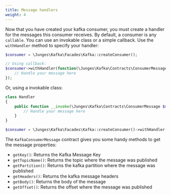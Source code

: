 ```yaml
---
title: Message handlers
weight: 4
---
```


Now that you have created your kafka consumer, you must create a handler for the messages this consumer receives. By default, a consumer is any `callable`.
You can use an invokable class or a simple callback. Use the `withHandler` method to specify your handler:

```php
$consumer = \Junges\Kafka\Facades\Kafka::createConsumer();

// Using callback:
$consumer->withHandler(function(\Junges\Kafka\Contracts\ConsumerMessage $message) {
    // Handle your message here
});
```

Or, using a invokable class:

```php
class Handler
{
    public function __invoke(\Junges\Kafka\Contracts\ConsumerMessage $message){
        // Handle your message here
    }
}

$consumer = \Junges\Kafka\Facades\Kafka::createConsumer()->withHandler(new Handler)
```

The `KafkaConsumerMessage` contract gives you some handy methods to get the message properties:

- `getKey()`: Returns the Kafka Message Key
- `getTopicName()`: Returns the topic where the message was published
- `getPartition()`: Returns the kafka partition where the message was published
- `getHeaders()`: Returns the kafka message headers
- `getBody()`: Returns the body of the message
- `getOffset()`: Returns the offset where the message was published

